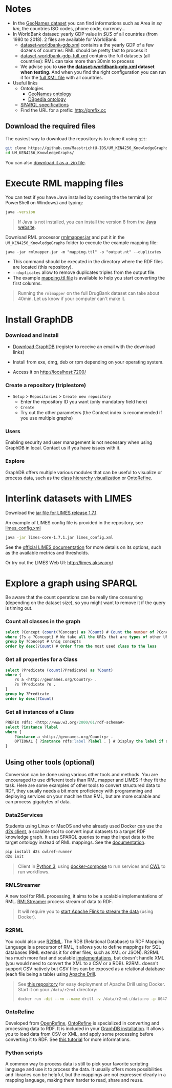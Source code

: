 # Notes 

- In the [GeoNames dataset](https://github.com/MaastrichtU-IDS/UM_KEN4256_KnowledgeGraphs/blob/master/dataset-geonames-countryInfo.csv) you can find informations such as Area in *sq km*, the countries ISO codes, phone code, currency...
- In WorldBank dataset: yearly GDP value in *$US* of all countries (from 1980 to 2018). 2 files are available for WorldBank:
  - [dataset-worldbank-gdp.xml](https://github.com/MaastrichtU-IDS/UM_KEN4256_KnowledgeGraphs/blob/master/dataset-worldbank-gdp.xml) contains a the yearly GDP of a few dozens of countries: RML should be pretty fast to process it
  - [dataset-worldbank-gdp-full.xml](https://github.com/MaastrichtU-IDS/UM_KEN4256_KnowledgeGraphs/blob/master/dataset-worldbank-gdp-full.xml) contains the full datasets (all countries): RML can take more than 30min to process
  - We advise you to **use the [dataset-worldbank-gdp.xml](https://github.com/MaastrichtU-IDS/UM_KEN4256_KnowledgeGraphs/blob/master/dataset-worldbank-gdp.xml) dataset when testing**. And when you find the right configuration you can run it for the [full XML file](https://github.com/MaastrichtU-IDS/UM_KEN4256_KnowledgeGraphs/blob/master/dataset-worldbank-gdp-full.xml) with all countries.
- Useful links
  - Ontologies
    - [GeoNames ontology](http://www.geonames.org/ontology/documentation.html)
    - [DBpedia ontology](http://mappings.dbpedia.org/server/ontology/classes/)
  - [SPARQL specifications](https://www.w3.org/TR/sparql11-query/)
  - Find the URL for a prefix: http://prefix.cc

## Download the required files

The easiest way to download the repository is to clone it using `git`:

```bash
git clone https://github.com/MaastrichtU-IDS/UM_KEN4256_KnowledgeGraphs.git
cd UM_KEN4256_KnowledgeGraphs/
```

You can also [download it as a .zip file](https://github.com/MaastrichtU-IDS/UM_KEN4256_KnowledgeGraphs/archive/master.zip).

# Execute RML mapping files

You can test if you have Java installed by opening the the terminal (or PowerShell on Windows) and typing:

```bash
java -version
```

> If Java is not installed, you can install the version 8 from the [Java website](https://java.com/en/download/manual.jsp).

Download RML processor [rmlmapper.jar](https://github.com/RMLio/rmlmapper-java/releases/download/v4.3.1/rmlmapper.jar) and put it in the `UM_KEN4256_KnowledgeGraphs` folder to execute the example mapping file:

```shell
java -jar rmlmapper.jar -m "mapping.ttl" -o "output.nt" --duplicates 
```

* This command should be executed in the directory where the RDF files are located (this repository).
* `--duplicates` allow to remove duplicates triples from the output file.
* The example [mapping.ttl file](https://github.com/MaastrichtU-IDS/UM_KEN4256_KnowledgeGraphs/blob/master/mapping.ttl) is available to help you start converting the first columns.

> Running the `rmlmapper` on the full DrugBank dataset can take about 40min. Let us know if your computer can't make it.

# Install GraphDB

### Download and install

* [Download GraphDB](https://www.ontotext.com/products/graphdb) (register to receive an email with the download links)

* Install from exe, dmg, deb or rpm depending on your operating system.

* Access it on <http://localhost:7200/>

### Create a repository (triplestore)

- `Setup` > `Repositories` > `Create new repository`
  - Enter the repository ID you want (only mandatory field here)
  - `Create`
  - Try out the other parameters (the Context index is recommended if you use multiple graphs)

### Users

Enabling security and user management is not necessary when using GraphDB in local. Contact us if you have issues with it.

### Explore

GraphDB offers multiple various modules that can be useful to visualize or process data, such as the [class hierarchy visualization](http://localhost:7200/hierarchy) or [OntoRefine](http://localhost:7200/ontorefine).

# Interlink datasets with LIMES

Download the [jar file for LIMES release 1.7.1](https://github.com/dice-group/LIMES/releases).

An example of LIMES config file is provided in the repository, see [limes_config.xml](https://github.com/MaastrichtU-IDS/UM_KEN4256_KnowledgeGraphs/blob/master/limes_config.xml)

```bash
java -jar limes-core-1.7.1.jar limes_config.xml
```

See the [official LIMES documentation](http://dice-group.github.io/LIMES/#/user_manual/index) for more details on its options, such as the available metrics and thresholds.

Or try out the LIMES Web UI: http://limes.aksw.org/ 

# Explore a graph using SPARQL

Be aware that the count operations can be really time consuming (depending on the dataset size), so you might want to remove it if the query is timing out.

### Count all classes in the graph

```sql
select ?Concept (count(?Concept) as ?Count) # Count the number of ?Concept in the "group by"
where {?s a ?Concept} # We take all the URIs that are types of other URIs
group by ?Concept # Uniq concepts
order by desc(?Count) # Order from the most used class to the less
```

### Get all properties for a Class

```sql
select ?Predicate (count(?Predicate) as ?Count) 
where {
	?s a <http://geonames.org/Country> .
	?s ?Predicate ?o .
} 
group by ?Predicate
order by desc(?Count)
```

### Get all instances of a Class

```sql
PREFIX rdfs: <http://www.w3.org/2000/01/rdf-schema#>
select ?instance ?label
where {
    ?instance a <http://geonames.org/Country> .
    OPTIONAL { ?instance rdfs:label ?label . } # Display the label if one
}
```

## Using other tools (optional)

Conversion can be done using various other tools and methods. You are encouraged to use different tools than RML mapper and LIMES if they fit the task. Here are some examples of other tools to convert structured data to RDF, they usually needs a bit more proficiency with programming and deploying services on your machine than RML, but are more scalable and can process gigabytes of data.

### Data2Services

Students using Linux or MacOS and who already used Docker can use the [d2s client](https://pypi.org/project/d2s/), a scalable tool to convert input datasets to a target RDF knowledge graph. It uses SPARQL queries to map the input data to the target ontology instead of RML mappings. See the [documentation](https://d2s.semanticscience.org/).

```bash
pip install d2s cwlref-runner
d2s init
```

> Client in [Python 3](https://www.python.org/downloads/), using [docker-compose](https://docs.docker.com/compose/install/) to run services and [CWL](https://commonwl.org/) to run workflows.

### RMLStreamer

A new tool for RML processing, it aims to be a scalable implementations of RML. [RMLStreamer](https://github.com/RMLio/RMLStreamer) process stream of data to RDF. 

> It will require you to [start Apache Flink to stream the data](https://github.com/RMLio/RMLStreamer/blob/master/docker/README.md#running-the-rmlstreamer-with-docker) (using Docker).

### R2RML

You could also use [R2RML](https://www.w3.org/TR/r2rml/). The RDB (Relational Database) to RDF Mapping Language is a precursor of RML, it allows you to define mappings for SQL databases (RML extends it for other files, such as XML or JSON). R2RML has much more fast and scalable [implementations](https://github.com/chrdebru/r2rml), but doesn't handle XML (you would need to convert the XML to a CSV or a RDB). R2RML doesn't support CSV natively but CSV files can be exposed as a relational database (each file being a table) using [Apache Drill](https://drill.apache.org/). 

> See [this repository](https://github.com/MaastrichtU-IDS/apache-drill) for easy deployment of Apache Drill using Docker. Start it on  your `/data/r2rml` directory:
>
> ```bash
> docker run -dit --rm --name drill -v /data/r2rml:/data:ro -p 8047:8047 -p 31010:31010 umids/apache-drill:latest
> ```

### OntoRefine

Developed from [OpenRefine](https://openrefine.org/), [OntoRefine](http://graphdb.ontotext.com/documentation/free/loading-data-using-ontorefine.html) is specialized in converting and processing data to RDF. It is included in your [GraphDB installation](http://localhost:7200/ontorefine). It allows you to load data from CSV or XML, and apply some processing before converting it to RDF. See [this tutorial](https://medium.com/wallscope/using-ontorefine-to-transform-tabular-data-into-linked-data-7277ec8c2c0f) for more informations.

### Python scripts

A common way to process data is still to pick your favorite scripting language and use it to process the data. It usually offers more possibilities and libraries can be helpful, but the mappings are not expressed clearly in a mapping language, making them harder to read, share and reuse.